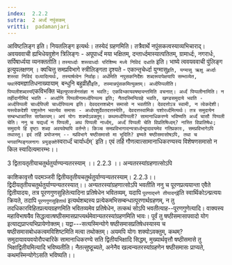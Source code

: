 ```yaml
---
index:  2.2.2
sutra:  2 अर्ध्दं नपुंसकम्
vritti:  padamanjari
---
```


आविष्टलिङ्ग इति। नियतलिङ्ग इत्यर्थः। तस्येदं ग्रहणमिति। तत्रैवार्थे नपुंसकत्वस्याव्यभिचाराद्। अवयववाची ह्यभिधेयवुशेन त्रिलिङ्गः - अपूपार्ध्दं मया भक्षितम्, दन्तार्ध्दमास्यात्पतितम्, ग्रामार्ध्दः, नगरार्धः, सर्पिषार्ध्यया व्यनक्ततोति। `तस्यार्ध्दाः शस्त्वार्ध्दाः परिशिष्य मध्ये निविदं दधाति` इति। भाष्ये त्ववयववाची पुंलिङ्ग इत्युपलक्षणम् । क्वचित्तु समप्रविभागे स्त्रीलिङ्गता दृश्यते - एकान्तृचेर्ध्दा युग्मासु` इति, यग्मासु ऋक्षु अर्ध्दाः शस्त्वा निविदं दध्यादित्यर्थः, तस्यार्षत्वेन निर्वाहः। अर्धमिति नपुसकनिर्देशः शब्दरूपापेक्षयापि सम्भाव्येत, यथा `स्वमज्ञातिधनाख्यायाम्` `बन्धुनि बहुव्रीहौ` इति, तस्मान्नपुंसकमित्युक्तम्। अर्ध्दपिप्पलीति। पिप्पलीशब्दस्य `एकविभक्ति च` इत्युपसर्जनसंज्ञा न भवति; एकविभ्कायवषष्ठ्यन्तमिति वचनात्। अर्ध्दं पिप्पलीनामिति। न तर्हीदानीमिदं भवति - अर्ध्दानि पिप्पलीनामर्ध्दपिप्पल्य इति; नैतदस्मिन्विग्रहे भवति, खण्डसमुदाये भवति - अर्ध्दपिप्पली चार्ध्दपिप्ली चार्ध्दपिप्पल्य इति। देवददत्तशब्देन समासो न भवतीति। देवदत्तोऽत्र स्वामी, न त्वेकदेशी। यस्त्वेकदेशी पशुस्तेन भवत्येव समासः - अर्ध्दपशुर्देवतदत्तस्येति, देवदत्तस्वामिकं पशोरर्ध्दमित्यर्थः। तत्र समुदायेन सम्बन्धान्नास्ति सापेक्षत्वम्। अयं योगः शक्योऽवक्तुम्। कथमर्ध्दपिप्पली? सामानाधिकरण्ये भविष्यति अर्ध्दं चासौ पिप्पली चेति। ननु च यद्यर्ध्दं न पिप्पली, अथ पिप्पली नार्ध्दम्, अर्ध्दं पिप्पली चेति विप्रतिषिध्दम्? नास्ति विप्रातिषेधः; समुदाये हि दृष्टाः शब्दा अवयवेष्वपि वर्तन्ते। किञ्च समप्रविभागादन्यत्रार्ध्दन्द्रादावयमेव गतिप्रकारः, समप्रविभागेऽपि तथास्तु। इदं तर्हि प्रयोजनम् -- म्प्रविभागे षष्ठीसमासो मा भूदिति? इष्यते षष्ठीसमासोषऽपि, तथा च भगवान्पिङ्गलनागः प्रयुङ्क्ते `स्वरार्ध्दं चार्यार्ध्दम्` इति। एवं तर्हि गौणत्वात्सामानाधिकरण्यस्य विशेषणसमासो न किल स्यादित्यमारम्भः।। 

3 द्वितायतृतीयाचतुर्थतुर्याण्यन्यतरस्याम् ।। 2.2.3 ।। 
अन्यतरस्यांग्रहणात्सोऽपि

काशिकावृत्तौ 
पदमञ्जरी
द्वितीयतृतीयचतुर्थतुर्याण्यन्यतरस्याम्। 2.2.3।।
द्विदीयतृतीयचतुर्थतुर्याण्यन्यतरस्यात्।। अन्यतरस्यांग्रहणात्सोऽपि भवतीति ननु च पूरणप्रत्ययान्ता एवैते द्वितीयादयः, तत्र पूरणगुणसुहितेत्यादिना प्रतिषेधेन भवितव्यम्, यदापि `पूरणाद्भगे तीयादन्`इति स्वार्थिकोऽन्प्रत्ययः क्रियते, तदापि `पूरणगुणसुहितार्थ` इत्यर्थशब्दस्य प्रत्येकमभिसम्बन्धात्पूरणार्थग्रहणम्, न तु तदधिकारविहितप्रत्ययग्रहणमिति भवितव्यमेव प्रतिषेधेन, तत्कथं सोऽपि भवतीत्याह--पूरणगुणेत्यादि। वाक्यस्य महाविभाषयैव सिद्धत्वात्षष्ठीसमासप्राप्त्यर्थमेवान्यतरस्यांग्रहणमिति भावः। पूर्वं तु षष्ठीसमासापवादो योग इत्याद्यप्राप्त्यभिप्रायेणोक्तम्। यद्वा---सत्यस्मिन्योगे षष्ठीसमासप्रतिषेधस्यास्य च षष्ठीसमासबोधकत्वमविशिष्टमिति मत्वा तथोक्तम्।
अयमपि योगः शक्योऽवक्तुम्, कथम्? समुदायावयवयोरौपचारिके सामानाधिकरण्ये सति द्वितीयभिक्षादि सिद्धम्, मुख्यार्थवृत्तौ षष्ठीसमासे तु भिक्षाद्वितीयमित्यादि भविष्यतीति। नैतत्सुष्ठूच्यते, अनेनैव खल्वन्यतरस्यांग्रहणेन षष्ठीसमासः प्राप्यते, कथमस्मिन्योगेऽसति भविष्यति।।
